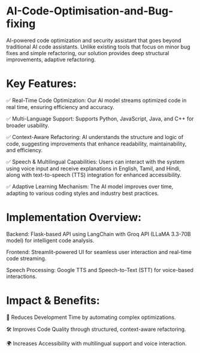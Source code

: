 # AI-Code-Optimisation-and-Bug-fixing
AI-powered code optimization and security assistant that goes beyond traditional AI code assistants. Unlike existing tools that focus on minor bug fixes and simple refactoring, our solution provides deep structural improvements, adaptive refactoring.

# Key Features:
✅ Real-Time Code Optimization: Our AI model streams optimized code in real time, ensuring efficiency and accuracy.



✅ Multi-Language Support: Supports Python, JavaScript, Java, and C++ for broader usability.



✅ Context-Aware Refactoring: AI understands the structure and logic of code, suggesting improvements that enhance readability, maintainability, and efficiency.



✅ Speech & Multilingual Capabilities: Users can interact with the system using voice input and receive explanations in English, Tamil, and Hindi, along with text-to-speech (TTS) integration for enhanced accessibility.



✅ Adaptive Learning Mechanism: The AI model improves over time, adapting to various coding styles and industry best practices.



# Implementation Overview:
Backend: Flask-based API using LangChain with Groq API (LLaMA 3.3-70B model) for intelligent code analysis.



Frontend: Streamlit-powered UI for seamless user interaction and real-time code streaming.



Speech Processing: Google TTS and Speech-to-Text (STT) for voice-based interactions.



# Impact & Benefits:
🚀 Reduces Development Time by automating complex optimizations.



🛠️ Improves Code Quality through structured, context-aware refactoring.



🌍 Increases Accessibility with multilingual support and voice interaction.
